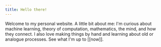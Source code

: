 ```yaml
---
title: Hello there!
---
```


Welcome to my personal website. A little bit about me: I'm curious about machine learning, theory of computation, mathematics, the mind, and how they connect. I also love making things by hand and learning about old or analogue processes. See what I'm up to [[now]].